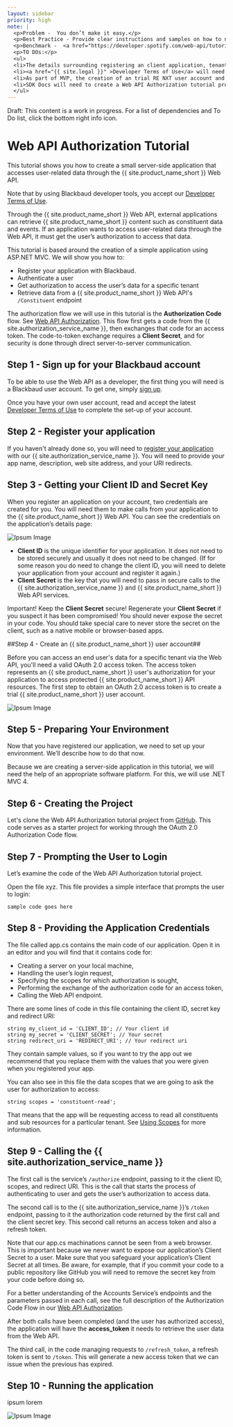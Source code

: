 ```yaml
---
layout: sidebar
priority: high
note: |  
  <p>Problem -  You don’t make it easy.</p>
  <p>Best Practice - Provide clear instructions and samples on how to negotiate OAuth.</p>
  <p>Benchmark -  <a href="https://developer.spotify.com/web-api/tutorial/" target="_blank">Web API Tutorial</a></p>
  <p>TO DOs:</p> 
  <ul>
  <li>The details surrounding registering an client application, tenant, and developer environment provisioning are a work in progress.  As those details emerge they will be reflected in this guide.</li>
  <li><a href="{{ site.legal }}" >Developer Terms of Use</a> will need to be finalized with legal.  Also need to provide a way for the user to accept the terms of use (Accept button with email to legal?)</li>
  <li>As part of MVP, the creation of an trial RE NXT user account and sandbox may not be initially auto-provisioned.  The developer will need a sandbox database and an NXT user account to play around with the API. Once the process (manual or auto) for creating a sandbox and NXT user account has been finalized, create content that guides the reader on how to create a trial NXT user account for a specific tenant. Include necessary images. </li>
  <li>SDK Docs will need to create a Web API Authorization tutorial project from GitHub. This code serves as a starter project for working through the OAuth 2.0 Authorization Code flow. Steps 5 through 10 require completion.</li>
  </ul>
---
```


<p class="alert alert-danger">Draft: This content is a work in progress.  For a list of dependencies and To Do list, click the bottom right info icon.</p>

<!--
## TO DO

-->

# Web API Authorization Tutorial #

This tutorial shows you how to create a small server-side application that accesses user-related data through the  {{ site.product_name_short }} Web API.

<p class="alert alert-info">Note that by using Blackbaud developer tools, you accept our <a href="{{ site.legal }}" >Developer Terms of Use</a>. </p>

Through the {{ site.product_name_short }} Web API, external applications can retrieve {{ site.product_name_short }} content such as constituent data and events. If an application wants to access user-related data through the Web API, it must get the user’s authorization to access that data.

This tutorial is based around the creation of a simple application using ASP.NET MVC.   We will show you how to:

- Register your application with Blackbaud.
- Authenticate a user
- Get authorization to access the user’s data for a specific tenant
- Retrieve data from a {{ site.product_name_short }} Web API's  `/Constituent` endpoint

The authorization flow we will use in this tutorial is the **Authorization Code** flow. See <a href="{{ site.guide_web_api_authorization }}" >Web API Authorization</a>.    This flow first gets a code from the {{ site.authorization_service_name }}, then exchanges that code for an access token. The code-to-token exchange requires a **Client Secret**, and for security is done through direct server-to-server communication. 

## Step 1 - Sign up for your Blackbaud account

To be able to use the Web API as a developer, the first thing you will need is a Blackbaud user account.  To get one, simply <a href="{{ site.portal_signup }}" target="_blank" >sign up</a>.

Once you have your own user account, read and accept the latest <a href="{{ site.legal }}" target="_blank" >Developer Terms of Use</a> to complete the set-up of your account.

## Step 2 - Register your application
If you haven't already done so, you will need to <a href="{{ site.guide_registering_your_app }}" target="_blank" >register your application</a> with our {{ site.authorization_service_name }}.  You will need to provide your app name, description, web site address, and your URI redirects.  

## Step 3 - Getting your Client ID and Secret Key

When you register an application on your account, two credentials are created for you. You will need them to make calls from your application to the {{ site.product_name_short }} Web API. You can see the credentials on the application’s details page:

![Ipsum Image][ipsum-image-00]

- **Client ID** is the unique identifier for your application. It does not need to be stored securely and usually it does not need to be changed. (If for some reason you do need to change the client ID, you will need to delete your application from your account and register it again.)
- **Client Secret** is the key that you will need to pass in secure calls to the {{ site.authorization_service_name }} and {{ site.product_name_short }} Web API services.

<p class="alert alert-warning">Important! Keep the <b>Client Secret</b> secure! Regenerate your <b>Client Secret</b> if you suspect it has been compromised! You should never expose the secret in your code.  You should take special care to never store the secret on the client, such as a native mobile or browser-based apps.</p>

##Step 4 - Create an {{ site.product_name_short }} user account##



Before you can access an end user's data for a specific tenant via the Web API, you'll need a valid OAuth 2.0 access token. The access token represents an {{ site.product_name_short }} user's authorization for your application to access protected {{ site.product_name_short }} API resources.  The first step to obtain an OAuth 2.0 access token is to create a trial {{ site.product_name_short }} user account.

![Ipsum Image][ipsum-image-00]

## Step 5 - Preparing Your Environment 

Now that you have registered our application, we need to set up your environment. We’ll describe how to do that now.

Because we are creating a server-side application in this tutorial, we will need the help of an appropriate software platform. For this, we will use .NET MVC 4.

## Step 6 - Creating the Project

Let's clone the Web API Authorization tutorial project from <a href="{{ site.github_repo_web_api_authorization }}" target="_blank">GitHub</a>.  This code serves as a starter project for working through the OAuth 2.0 Authorization Code flow.

## Step 7 - Prompting the User to Login

Let’s examine the code of the Web API Authorization tutorial project.

Open the file xyz. This file provides a simple interface that prompts the user to login:

    sample code goes here

## Step 8 - Providing the Application Credentials

The file called app.cs contains the main code of our application. Open it in an editor and you will find that it contains code for:

- Creating a server on your local machine,
- Handling the user’s login request,
- Specifying the scopes for which authorization is sought,
- Performing the exchange of the authorization code for an access token,
- Calling the Web API endpoint.

There are some lines of code in this file containing the client ID, secret key and redirect URI:

    string my_client_id = 'CLIENT_ID'; // Your client id
    string my_secret = 'CLIENT_SECRET'; // Your secret
    string redirect_uri = 'REDIRECT_URI'; // Your redirect uri

They contain sample values, so if you want to try the app out we recommend that you replace them with the values that you were given when you registered your app. 

You can also see in this file the data scopes that we are going to ask the user for authorization to access:

    string scopes = 'constituent-read';

That means that the app will be requesting access to read all constituents and sub resources for a particular tenant.  See  <a href="{{ site.guide_using_scopes }}" target="_blank" >Using Scopes</a> for more information.

## Step 9 - Calling the {{ site.authorization_service_name }}

The first call is the service’s `/authorize` endpoint, passing to it the client ID, scopes, and redirect URI. This is the call that starts the process of authenticating to user and gets the user’s authorization to access data.

The second call is to the {{ site.authorization_service_name }}’s `/token` endpoint, passing to it the authorization code returned by the first call and the client secret key. This second call returns an access token and also a refresh token.

<p class="alert alert-warning">Note that our app.cs machinations cannot be seen from a web browser. This is important because we never want to expose our application’s Client Secret to a user. Make sure that you safeguard your application’s Client Secret at all times. Be aware, for example, that if you commit your code to a public repository like GitHub you will need to remove the secret key from your code before doing so.</p>

For a better understanding of the Accounts Service’s endpoints and the parameters passed in each call, see the full description of the Authorization Code Flow in our <a href="{{ site.guide_web_api_authorization }}" >Web API Authorization</a>.

After both calls have been completed (and the user has authorized access), the application will have the **access_token** it needs to retrieve the user data from the Web API.

The third call, in the code managing requests to `/refresh_token`, a refresh token is sent to `/token`. This will generate a new access token that we can issue when the previous has expired.

## Step 10 - Running the application

ipsum lorem

![Ipsum Image][ipsum-image-00]


[ipsum-image-00]: http://placehold.it/800x300
[ipsum-image-01]: http://placehold.it/800x800
[ipsum-image-02]: http://placehold.it/800x200
[ipsum-image-03]: http://placehold.it/800x200

[ipsum-image-00A]: holder.js/800x300
[ipsum-image-01A]: holder.js/800x800
[ipsum-image-02A]: holder.js/800x200
[ipsum-image-03A]: holder.js/800x200/sky


